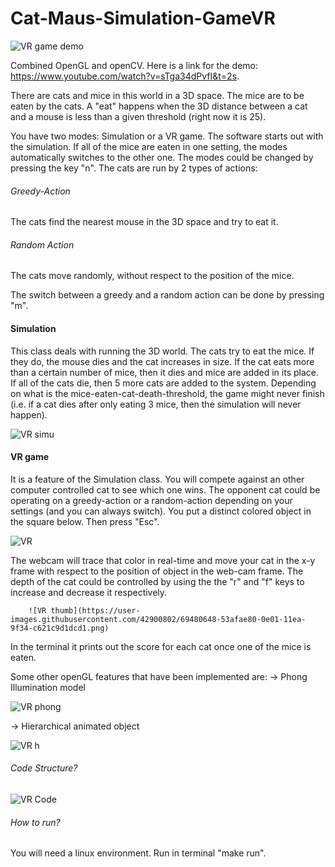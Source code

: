 # Cat-Maus-Simulation-GameVR

![VR game demo](https://user-images.githubusercontent.com/42900802/69480443-5f01da80-0dff-11ea-87cd-5db4a7996dd0.png)

Combined OpenGL and openCV. Here is a link for the demo: https://www.youtube.com/watch?v=sTga34dPvfI&t=2s.

There are cats and mice in this world in a 3D space. The mice are to be eaten by the cats. A "eat" happens when the 3D distance between a cat and a mouse is less than a given threshold (right now it is 25).

You have two modes: Simulation or a VR game. The software starts out with the simulation. If all of the mice are eaten in one setting, the modes automatically switches to the other one. The modes could be changed by pressing the key "n". The cats are run by 2 types of actions:

###### Greedy-Action
The cats find the nearest mouse in the 3D space and try to eat it.

###### Random Action
The cats move randomly, without respect to the position of the mice. 

The switch between a greedy and a random action can be done by pressing "m".

#### Simulation

This class deals with running the 3D world. The cats try to eat the mice. If they do, the mouse dies and the cat increases in size. If the cat eats more than a certain number of mice, then it dies and mice are added in its place. If all of the cats die, then 5 more cats are added to the system. Depending on what is the mice-eaten-cat-death-threshold, the game might never finish (i.e. if a cat dies after only eating 3 mice, then the simulation will never happen).

![VR simu](https://user-images.githubusercontent.com/42900802/69480563-61186900-0e00-11ea-8356-4b13bf901880.png)

#### VR game
It is a feature of the Simulation class. You will compete against an other computer controlled cat to see which one wins. The opponent cat could be operating on a greedy-action or a random-action depending on your settings (and you can always switch). You put a distinct colored object in the square below. Then press "Esc". 

![VR](https://user-images.githubusercontent.com/42900802/69480541-33332480-0e00-11ea-9115-cb86038b0e9a.png)

The webcam will trace that color in real-time and move your cat in the x-y frame with respect to the position of object in the web-cam frame. The depth of the cat could be controlled by using the the "r" and "f" keys to increase and decrease it respectively. 

        ![VR thumb](https://user-images.githubusercontent.com/42900802/69480648-53afae80-0e01-11ea-9f34-c621c9d1dcd1.png)

In the terminal it prints out the score for each cat once one of the mice is eaten.

Some other openGL features that have been implemented are:
-> Phong Illumination model

![VR phong](https://user-images.githubusercontent.com/42900802/69480591-a5a40480-0e00-11ea-9cd2-962db9f32fa6.png)

-> Hierarchical animated object

![VR h](https://user-images.githubusercontent.com/42900802/69480609-e13ece80-0e00-11ea-88b1-661b2f0b43a4.png)

###### Code Structure?
![VR Code](https://user-images.githubusercontent.com/42900802/69480625-09c6c880-0e01-11ea-8c01-70fc96260b2e.png)

###### How to run?
You will need a linux environment.
Run in terminal "make run".
